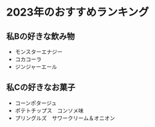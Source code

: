 # 2023年のおすすめランキング

## 私Bの好きな飲み物
- モンスターエナジー
- コカコーラ
- ジンジャーエール

## 私Cの好きなお菓子
- コーンポタージュ
- ポテトチップス　コンソメ味
- プリングルズ　サワークリーム＆オニオン